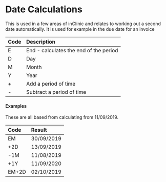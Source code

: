 # Date Calculations

This is used in a few areas of inClinic and relates to working out a second date automatically. It is used for example in the due date for an invoice

| Code | Description |
| :--- | :--- |
| E | End - calculates the end of the period |
| D | Day |
| M | Month |
| Y | Year |
| + | Add a period of time |
| - | Subtract a period of time |

#### Examples

These are all based from calculating from 11/09/2019.

| Code | Result |
| :--- | :--- |
| EM | 30/09/2019 |
| +2D | 13/09/2019 |
| -1M | 11/08/2019 |
| +1Y | 11/09/2020 |
| EM+2D | 02/10/2019 |

